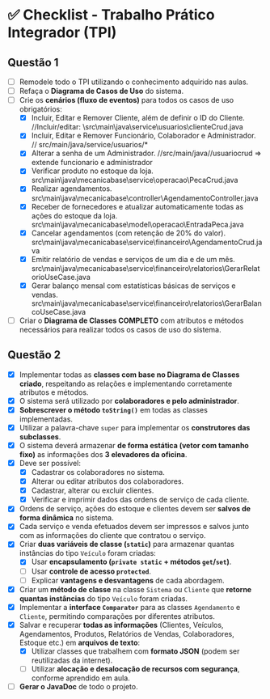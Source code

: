 # ✅ Checklist - Trabalho Prático Integrador (TPI)

## Questão 1

- [ ] Remodele todo o TPI utilizando o conhecimento adquirido nas aulas.
- [ ] Refaça o **Diagrama de Casos de Uso** do sistema.
- [ ] Crie os **cenários (fluxo de eventos)** para todos os casos de uso obrigatórios:
  - [x] Incluir, Editar e Remover Cliente, além de definir o ID do Cliente.
        //Incluir/editar: \src\main\java\service\usuarios\clienteCrud.java
  - [x] Incluir, Editar e Remover Funcionário, Colaborador e Administrador.
        // src/main/java/service/usuarios/\*
  - [x] Alterar a senha de um Administrador.
        //src/main/java//usuariocrud => extende funcionario e administrador
  - [x] Verificar produto no estoque da loja.
        src\main\java\mecanicabase\service\operacao\PecaCrud.java
  - [x] Realizar agendamentos.
        src\main\java\mecanicabase\controller\AgendamentoController.java
  - [x] Receber de fornecedores e atualizar automaticamente todas as ações do estoque da loja.
        src\main\java\mecanicabase\model\operacao\EntradaPeca.java
  - [x] Cancelar agendamentos (com retenção de 20% do valor).
        src\main\java\mecanicabase\service\financeiro\AgendamentoCrud.java
  - [x] Emitir relatório de vendas e serviços de um dia e de um mês.
        src\main\java\mecanicabase\service\financeiro\relatorios\GerarRelatorioUseCase.java
  - [x] Gerar balanço mensal com estatísticas básicas de serviços e vendas.
        src\main\java\mecanicabase\service\financeiro\relatorios\GerarBalancoUseCase.java
- [ ] Criar o **Diagrama de Classes COMPLETO** com atributos e métodos necessários para realizar todos os casos de uso do sistema.

## Questão 2

- [x] Implementar todas as **classes com base no Diagrama de Classes criado**, respeitando as relações e implementando corretamente atributos e métodos.
- [x] O sistema será utilizado por **colaboradores e pelo administrador**.
- [x] **Sobrescrever o método `toString()`** em todas as classes implementadas.
- [x] Utilizar a palavra-chave `super` para implementar os **construtores das subclasses**.
- [x] O sistema deverá armazenar **de forma estática (vetor com tamanho fixo)** as informações dos **3 elevadores da oficina**.
- [x] Deve ser possível:
  - [x] Cadastrar os colaboradores no sistema.
  - [x] Alterar ou editar atributos dos colaboradores.
  - [x] Cadastrar, alterar ou excluir clientes.
  - [x] Verificar e imprimir dados das ordens de serviço de cada cliente.
- [x] Ordens de serviço, ações do estoque e clientes devem ser **salvos de forma dinâmica** no sistema.
- [x] Cada serviço e venda efetuados devem ser impressos e salvos junto com as informações do cliente que contratou o serviço.
- [x] Criar **duas variáveis de classe (`static`)** para armazenar quantas instâncias do tipo `Veículo` foram criadas:
  - [x] Usar **encapsulamento (`private static` + métodos `get`/`set`)**.
  - [ ] Usar **controle de acesso `protected`**.
  - [ ] Explicar **vantagens e desvantagens** de cada abordagem.
- [x] Criar um **método de classe** na classe `Sistema` ou `Cliente` que **retorne quantas instâncias** do tipo `Veículo` foram criadas.
- [x] Implementar a **interface `Comparator`** para as classes `Agendamento` e `Cliente`, permitindo comparações por diferentes atributos.
- [x] Salvar e recuperar **todas as informações** (Clientes, Veículos, Agendamentos, Produtos, Relatórios de Vendas, Colaboradores, Estoque etc.) em **arquivos de texto**:
  - [x] Utilizar classes que trabalhem com **formato JSON** (podem ser reutilizadas da internet).
  - [ ] Utilizar **alocação e desalocação de recursos com segurança**, conforme aprendido em aula.
- [ ] **Gerar o JavaDoc** de todo o projeto.
